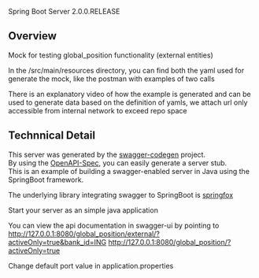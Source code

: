Spring Boot Server 2.0.0.RELEASE

## Overview 
Mock for testing global_position functionality (external entities)

In the /src/main/resources directory, you can find both the yaml used for
generate the mock, like the postman with examples of two calls

There is an explanatory video of how the example is generated and can be used to generate data based on the definition of yamls, we attach url only accessible from internal network to exceed repo space

## Technnical Detail 
This server was generated by the [swagger-codegen](https://github.com/swagger-api/swagger-codegen) project.  
By using the [OpenAPI-Spec](https://github.com/swagger-api/swagger-core), you can easily generate a server stub.  
This is an example of building a swagger-enabled server in Java using the SpringBoot framework.  

The underlying library integrating swagger to SpringBoot is [springfox](https://github.com/springfox/springfox)  

Start your server as an simple java application  

You can view the api documentation in swagger-ui by pointing to  
http://127.0.0.1:8080/global_position/external/?activeOnly=true&bank_id=ING
http://127.0.0.1:8080/global_position/?activeOnly=true 

Change default port value in application.properties